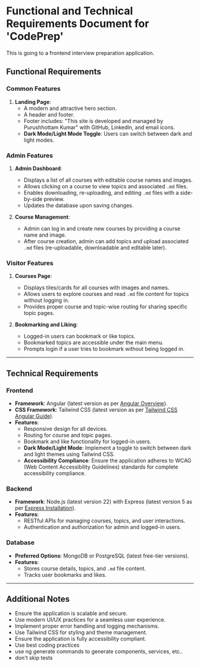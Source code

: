 # Functional and Technical Requirements Document for 'CodePrep'

This is going to a frontend interview preparation application.

## Functional Requirements

### Common Features
1. **Landing Page**:
   - A modern and attractive hero section.
   - A header and footer.
   - Footer includes: "This site is developed and managed by Purushhottam Kumar" with GitHub, LinkedIn, and email icons.
   - **Dark Mode/Light Mode Toggle**: Users can switch between dark and light modes.

### Admin Features
1. **Admin Dashboard**:
   - Displays a list of all courses with editable course names and images.
   - Allows clicking on a course to view topics and associated `.md` files.
   - Enables downloading, re-uploading, and editing `.md` files with a side-by-side preview.
   - Updates the database upon saving changes.

2. **Course Management**:
   - Admin can log in and create new courses by providing a course name and image.
   - After course creation, admin can add topics and upload associated `.md` files (re-uploadable, downloadable and editable later).

### Visitor Features
1. **Courses Page**:
   - Displays tiles/cards for all courses with images and names.
   - Allows users to explore courses and read `.md` file content for topics without logging in.
   - Provides proper course and topic-wise routing for sharing specific topic pages.

2. **Bookmarking and Liking**:
   - Logged-in users can bookmark or like topics.
   - Bookmarked topics are accessible under the main menu.
   - Prompts login if a user tries to bookmark without being logged in.

---

## Technical Requirements

### Frontend
- **Framework**: Angular (latest version as per [Angular Overview](https://angular.dev/overview)).
- **CSS Framework**: Tailwind CSS (latest version as per [Tailwind CSS Angular Guide](https://tailwindcss.com/docs/installation/framework-guides/angular)).
- **Features**:
  - Responsive design for all devices.
  - Routing for course and topic pages.
  - Bookmark and like functionality for logged-in users.
  - **Dark Mode/Light Mode**: Implement a toggle to switch between dark and light themes using Tailwind CSS.
  - **Accessibility Compliance**: Ensure the application adheres to WCAG (Web Content Accessibility Guidelines) standards for complete accessibility compliance.

### Backend
- **Framework**: Node.js (latest version 22) with Express (latest version 5 as per [Express Installation](https://expressjs.com/en/starter/installing.html)).
- **Features**:
  - RESTful APIs for managing courses, topics, and user interactions.
  - Authentication and authorization for admin and logged-in users.

### Database
- **Preferred Options**: MongoDB or PostgreSQL (latest free-tier versions).
- **Features**:
  - Stores course details, topics, and `.md` file content.
  - Tracks user bookmarks and likes.

---

## Additional Notes
- Ensure the application is scalable and secure.
- Use modern UI/UX practices for a seamless user experience.
- Implement proper error handling and logging mechanisms.
- Use Tailwind CSS for styling and theme management.
- Ensure the application is fully accessibility compliant.
- Use best coding practices
- use ng generate commands to generate components, services, etc..
- don't skip tests

